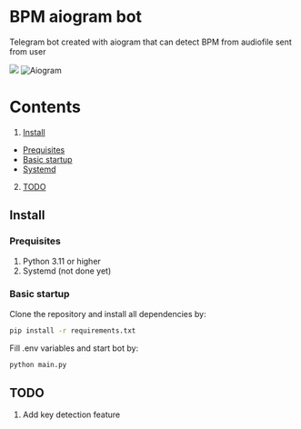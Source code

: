 # BPM aiogram bot
 Telegram bot created with aiogram that can detect BPM from audiofile sent from user

 [<img src="https://img.shields.io/badge/Telegram-%40bpm__detect__bot-blue">](https://t.me/bpm_detect_bot)
 ![Aiogram](https://img.shields.io/badge/aiogram-14354C?style=for-the-badge&logo=python&logoColor=white)

 # Contents
 1. <a href="#install">Install</a>
  * <a href="#prequisites">Prequisites</a> 
  * <a href="#basic-startup">Basic startup</a>
  * <a href="#systemd">Systemd</a>
 2. <a href="#todo">TODO</a>

## Install

### Prequisites
1. Python 3.11 or higher
2. Systemd (not done yet)

### Basic startup
Clone the repository and install all dependencies by:
```bash
pip install -r requirements.txt
```
Fill .env variables and start bot by:
```bash
python main.py
```


 ## TODO
 1. Add key detection feature

